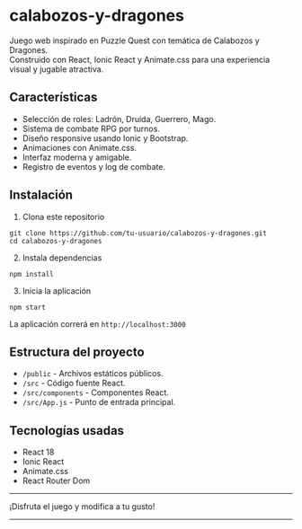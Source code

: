 # calabozos-y-dragones

Juego web inspirado en Puzzle Quest con temática de Calabozos y Dragones.  
Construido con React, Ionic React y Animate.css para una experiencia visual y jugable atractiva.

## Características

- Selección de roles: Ladrón, Druida, Guerrero, Mago.
- Sistema de combate RPG por turnos.
- Diseño responsive usando Ionic y Bootstrap.
- Animaciones con Animate.css.
- Interfaz moderna y amigable.
- Registro de eventos y log de combate.

## Instalación

1. Clona este repositorio  
```
git clone https://github.com/tu-usuario/calabozos-y-dragones.git
cd calabozos-y-dragones
```

2. Instala dependencias  
```
npm install
```

3. Inicia la aplicación  
```
npm start
```

La aplicación correrá en `http://localhost:3000`

## Estructura del proyecto

- `/public` - Archivos estáticos públicos.
- `/src` - Código fuente React.
- `/src/components` - Componentes React.
- `/src/App.js` - Punto de entrada principal.

## Tecnologías usadas

- React 18
- Ionic React
- Animate.css
- React Router Dom

---

¡Disfruta el juego y modifica a tu gusto!

---